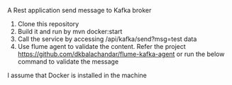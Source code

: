 A Rest application send message to Kafka broker

1. Clone this repository
2. Build it and run by mvn docker:start
3. Call the service by accessing /api/kafka/send?msg=test data
4. Use flume agent to validate the content. Refer the project https://github.com/dkbalachandar/flume-kafka-agent or run the below command to validate the message

I assume that Docker is installed in the machine


